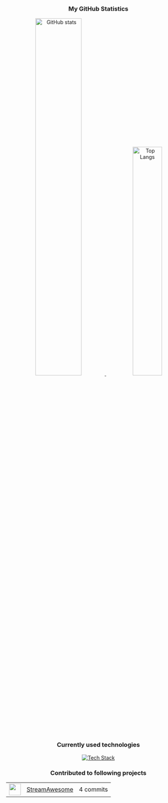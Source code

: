 <div align="center">
  <h3>My GitHub Statistics</h3>
  <p align="center">
    <a href="https://github.com/tim0-12432">
      <img width="50%" alt="GitHub stats" src="https://github-readme-stats.vercel.app/api?username=tim0-12432&show_icons=true&include_all_commits=true&text_bold=false&ring_color=f5dd42&count_private=true&title_color=cdd9e5&rank_icon=github&text_color=cdd9e5&icon_color=768390&bg_color=22272E&hide_border=true&hide_title=true"/>
    </a>
    &nbsp;&nbsp;
    <a href="https://github.com/tim0-12432?tab=repositories">
      <img width="40%" alt="Top Langs" src="https://github-readme-stats.vercel.app/api/top-langs/?username=tim0-12432&layout=compact&langs_count=8&title_color=cdd9e5&text_color=cdd9e5&icon_color=768390&bg_color=22272E&hide_border=true&hide_title=true"/>
    </a>
  </p>

  <h3>Currently used technologies</h3>
  <a href="https://github.com/tim0-12432?tab=repositories">
    <img src="https://go-skill-icons.vercel.app/api/icons?i=ts,react,sass,git,python,flask,docker,java,cs,jupyter&perline=5&theme=dark" alt="Tech Stack" />
  </a>

<!-- START_CONTRIBUTIONS -->
<h3>Contributed to following projects</h3>
<table>
<tr><td><a href='https://github.com/sebinside' target='_blank'><img src='https://avatars.githubusercontent.com/u/7331248?u=e181c004f8e9d6b199d9498ca27989bf29429ae3&v=4' height='32' width='32' /></a></td><td><a href='https://github.com/sebinside/StreamAwesome' target='_blank'>StreamAwesome</a></td><td>4 commits</td></tr>
</table>
<!-- END_CONTRIBUTIONS -->
</div>
